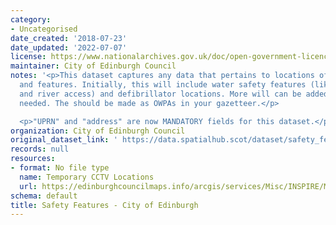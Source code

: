 ```yaml
---
category:
- Uncategorised
date_created: '2018-07-23'
date_updated: '2022-07-07'
license: https://www.nationalarchives.gov.uk/doc/open-government-licence/version/3/
maintainer: City of Edinburgh Council
notes: '<p>This dataset captures any data that pertains to locations of safety equipment
  and features. Initially, this will include water safety features (like life buoys
  and river access) and defibrillator locations. More will can be added as and when
  needed. The should be made as OWPAs in your gazetteer.</p>

  <p>"UPRN" and "address" are now MANDATORY fields for this dataset.</p>'
organization: City of Edinburgh Council
original_dataset_link: ' https://data.spatialhub.scot/dataset/safety_features-ce'
records: null
resources:
- format: No file type
  name: Temporary CCTV Locations
  url: https://edinburghcouncilmaps.info/arcgis/services/Misc/INSPIRE/MapServer/WFSServer?
schema: default
title: Safety Features - City of Edinburgh
---
```

